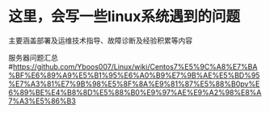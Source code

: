 # 这里，会写一些linux系统遇到的问题
主要涵盖部署及运维技术指导、故障诊断及经验积累等内容

服务器问题汇总
#https://github.com/Yboos007/Linux/wiki/Centos7%E5%9C%A8%E7%BA%BF%E6%89%A9%E5%B1%95%E6%A0%B9%E7%9B%AE%E5%BD%95%E7%A3%81%E7%9B%98%E5%8F%8A%E9%81%87%E5%88%B0pv%E6%89%BE%E4%B8%8D%E5%88%B0%E9%97%AE%E9%A2%98%E8%A7%A3%E5%86%B3
